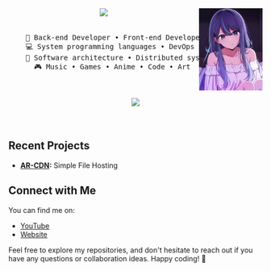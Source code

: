 <div align="center">
<img src="./media/23469e7b288916160258b7da587885f1.jpg" width="25%" align="right" />
<img src="https://readme-typing-svg.demolab.com?font=Inconsolata&weight=500&size=50&duration=4000&pause=300&color=A7A459&center=true&vCenter=true&multiline=true&repeat=false&random=false&width=1300&height=140&lines=Hello+hello;I'm+Arifzyn%2C+a+tech+goblin+and+magical+girl+wannabe+%E2%9C%A9" width="70%" />
<br><br>
<pre>
    💼 Back-end Developer • Front-end Developer 
    💻 System programming languages • DevOps 
    📖 Software architecture • Distributed systems
    🎮 Music • Games • Anime • Code • Art
</pre>
<br><br>
<img src="https://raw.githubusercontent.com/innng/innng/master/assets/kyubey.gif" height="40" />
<br><br><br>
</div>

## Recent Projects

- **[AR-CDN](https://github.com/Arifzyn19/AR-CDN):** Simple File Hosting 

## Connect with Me

You can find me on:

- [YouTube](https://youtube.com/@arifzxa19)
- [Website](https://arifzyn.tech)

Feel free to explore my repositories, and don't hesitate to reach out if you have any questions or collaboration ideas. Happy coding! 🚀
